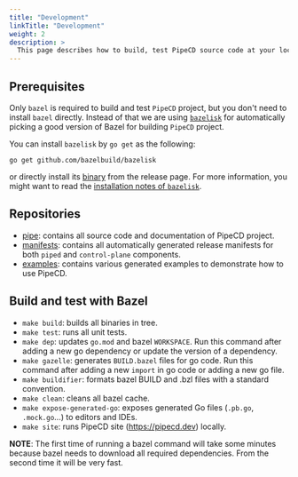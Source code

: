 ```yaml
---
title: "Development"
linkTitle: "Development"
weight: 2
description: >
  This page describes how to build, test PipeCD source code at your local environment.
---
```


## Prerequisites

Only `bazel` is required to build and test `PipeCD` project, but you don't need to install `bazel` directly.
Instead of that we are using [`bazelisk`](https://github.com/bazelbuild/bazelisk) for automatically picking a good version of Bazel for building `PipeCD` project.

You can install `bazelisk` by `go get` as the following:
```
go get github.com/bazelbuild/bazelisk
```

or directly install its [binary](https://github.com/bazelbuild/bazelisk/releases) from the release page.
For more information, you might want to read the [installation notes of `bazelisk`](https://github.com/bazelbuild/bazelisk#requirements).

## Repositories
- [pipe](https://github.com/pipe-cd/pipe): contains all source code and documentation of PipeCD project.
- [manifests](https://github.com/pipe-cd/manifests): contains all automatically generated release manifests for both `piped` and `control-plane` components.
- [examples](https://github.com/pipe-cd/examples): contains various generated examples to demonstrate how to use PipeCD.

## Build and test with Bazel

- `make build`: builds all binaries in tree.
- `make test`: runs all unit tests.
- `make dep`: updates `go.mod` and bazel `WORKSPACE`. Run this command after adding a new go dependency or update the version of a dependency.
- `make gazelle`: generates `BUILD.bazel` files for go code. Run this command after adding a new `import` in go code or adding a new go file.
- `make buildifier`: formats bazel BUILD and .bzl files with a standard convention.
- `make clean`: cleans all bazel cache.
- `make expose-generated-go`: exposes generated Go files (`.pb.go`, `.mock.go`...) to editors and IDEs.
- `make site`: runs PipeCD site (https://pipecd.dev) locally.

**NOTE**: The first time of running a bazel command will take some minutes because bazel needs to download all required dependencies. From the second time it will be very fast.
